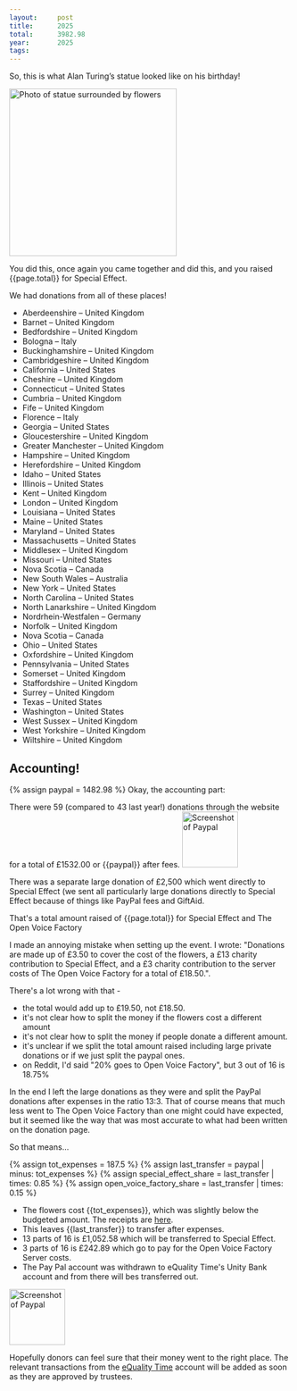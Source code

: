 ```yaml
---
layout:     post
title:      2025
total:      3982.98
year:       2025
tags:       
---
```


  <script>
        function formatNumberWithCommasAndDecimalPlaces(number) {
            return '£' + number.toLocaleString('en-US', { minimumFractionDigits: 2, maximumFractionDigits: 2 });
        }

        document.addEventListener("DOMContentLoaded", function() {
            var elements = document.querySelectorAll('.format-number');
            elements.forEach(function(element) {
                var number = parseFloat(element.innerText);
                element.innerText = formatNumberWithCommasAndDecimalPlaces(number);
            });
        });
    </script>

So, this is what Alan Turing’s statue looked like on his birthday!

<img src="{{site.baseurl}}/assets/images/{{page.year}}/1.jpg" alt="Photo of statue surrounded by flowers" width=300px />

You did this, once again you came together and did this, and you raised  <span class="format-number">{{page.total}}</span> for Special Effect.

We had donations from all of these places! 

- Aberdeenshire – United Kingdom
- Barnet – United Kingdom
- Bedfordshire – United Kingdom
- Bologna – Italy
- Buckinghamshire – United Kingdom
- Cambridgeshire – United Kingdom
- California – United States
- Cheshire – United Kingdom
- Connecticut – United States
- Cumbria – United Kingdom
- Fife – United Kingdom
- Florence – Italy
- Georgia – United States
- Gloucestershire – United Kingdom
- Greater Manchester – United Kingdom
- Hampshire – United Kingdom
- Herefordshire – United Kingdom
- Idaho – United States
- Illinois – United States
- Kent – United Kingdom
- London – United Kingdom
- Louisiana – United States
- Maine – United States
- Maryland – United States
- Massachusetts – United States
- Middlesex – United Kingdom
- Missouri – United States
- Nova Scotia – Canada
- New South Wales – Australia
- New York – United States
- North Carolina – United States
- North Lanarkshire – United Kingdom
- Nordrhein-Westfalen – Germany
- Norfolk – United Kingdom
- Nova Scotia – Canada
- Ohio – United States
- Oxfordshire – United Kingdom
- Pennsylvania – United States
- Somerset – United Kingdom
- Staffordshire – United Kingdom
- Surrey – United Kingdom
- Texas – United States
- Washington – United States
- West Sussex – United Kingdom
- West Yorkshire – United Kingdom
- Wiltshire – United Kingdom


## Accounting!
{% assign paypal = 1482.98 %}
Okay, the accounting part:

There were 59 (compared to 43 last year!) donations through the website for a total of £1532.00  or <span class="format-number">{{paypal}}</span> after fees. 
<img src="{{site.baseurl}}/assets/images/{{page.year}}/paypal.png" alt="Screenshot of Paypal" width=100px />

There was a separate large donation of £2,500 which went directly to Special Effect (we sent all particularly large donations directly to Special Effect because of things like PayPal fees and GiftAid. 

That's a total amount raised of <span class="format-number">{{page.total}}</span> for Special Effect and The Open Voice Factory

I made an annoying mistake when setting up the event. I wrote: "Donations are made up of £3.50 to cover the cost of the flowers, a £13 charity contribution to Special Effect, and a £3 charity contribution to the server costs of The Open Voice Factory for a total of £18.50.". 

There's a lot wrong with that - 

* the total would add up to £19.50, not £18.50. 
* it's not clear how to split the money if the flowers cost a different amount 
* it's not clear how to split the money if people donate a different amount. 
* it's unclear if we split the total amount raised including large private donations or if we just split the paypal ones. 
* on Reddit, I'd said "20% goes to Open Voice Factory", but 3 out of 16 is 18.75% 

In the end I left the large donations as they were and split the PayPal donations after expenses in the ratio 13:3. That of course means that much less went to The Open Voice Factory than one might could have expected, but it seemed like the way that was most accurate to what had been written on the donation page.   

So that means... 

{% assign tot_expenses = 187.5 %}
{% assign last_transfer = paypal | minus: tot_expenses %}
{% assign special_effect_share = last_transfer | times: 0.85 %}
{% assign open_voice_factory_share = last_transfer | times: 0.15 %}


*   The flowers cost <span class="format-number">{{tot_expenses}}</span>, which was slightly below the budgeted amount. The receipts are [here]({{site.baseurl}}/assets/images/{{page.year}}/receipts.zip). 
*   This leaves <span class="format-number">{{last_transfer}}</span> to transfer after expenses.
*   13 parts of 16 is £1,052.58 which will be transferred to Special Effect.
*   3 parts of 16 is £242.89 which go to pay for the Open Voice Factory Server costs.
*   The Pay Pal account was withdrawn to eQuality Time's Unity Bank account and from there will bes transferred out. 


<img src="{{site.baseurl}}/assets/images/{{page.year}}/final.png" alt="Screenshot of Paypal" width=100px />

Hopefully donors can feel sure that their money went to the right place. The relevant transactions from the [eQuality Time](https://equalitytime.co.uk/) account will be added as soon as they are approved by trustees. 

<!-- <img src="{{site.baseurl}}/assets/images/{{page.year}}/final.png" alt="relevent transaction in bank" width=200px /> 
-->

